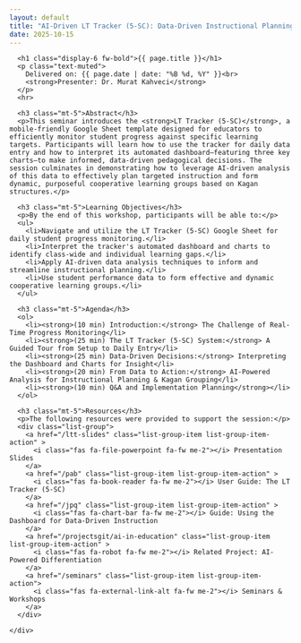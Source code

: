 ```yaml
---
layout: default
title: "AI-Driven LT Tracker (5-SC): Data-Driven Instructional Planning"
date: 2025-10-15
---
```


<div class="container my-5">
  <div class="row">
    <div class="col-lg-8 mx-auto">

      <h1 class="display-6 fw-bold">{{ page.title }}</h1>
      <p class="text-muted">
        Delivered on: {{ page.date | date: "%B %d, %Y" }}<br>
        <strong>Presenter: Dr. Murat Kahveci</strong>
      </p>
      <hr>

      <h3 class="mt-5">Abstract</h3>
      <p>This seminar introduces the <strong>LT Tracker (5-SC)</strong>, a mobile-friendly Google Sheet template designed for educators to efficiently monitor student progress against specific learning targets. Participants will learn how to use the tracker for daily data entry and how to interpret its automated dashboard—featuring three key charts—to make informed, data-driven pedagogical decisions. The session culminates in demonstrating how to leverage AI-driven analysis of this data to effectively plan targeted instruction and form dynamic, purposeful cooperative learning groups based on Kagan structures.</p>

      <h3 class="mt-5">Learning Objectives</h3>
      <p>By the end of this workshop, participants will be able to:</p>
      <ul>
        <li>Navigate and utilize the LT Tracker (5-SC) Google Sheet for daily student progress monitoring.</li>
        <li>Interpret the tracker's automated dashboard and charts to identify class-wide and individual learning gaps.</li>
        <li>Apply AI-driven data analysis techniques to inform and streamline instructional planning.</li>
        <li>Use student performance data to form effective and dynamic cooperative learning groups.</li>
      </ul>

      <h3 class="mt-5">Agenda</h3>
      <ol>
        <li><strong>(10 min) Introduction:</strong> The Challenge of Real-Time Progress Monitoring</li>
        <li><strong>(25 min) The LT Tracker (5-SC) System:</strong> A Guided Tour from Setup to Daily Entry</li>
        <li><strong>(25 min) Data-Driven Decisions:</strong> Interpreting the Dashboard and Charts for Insight</li>
        <li><strong>(20 min) From Data to Action:</strong> AI-Powered Analysis for Instructional Planning & Kagan Grouping</li>
        <li><strong>(10 min) Q&A and Implementation Planning</strong></li>
      </ol>

      <h3 class="mt-5">Resources</h3>
      <p>The following resources were provided to support the session:</p>
      <div class="list-group">
        <a href="/ltt-slides" class="list-group-item list-group-item-action" >
          <i class="fas fa-file-powerpoint fa-fw me-2"></i> Presentation Slides
        </a>
        <a href="/pab" class="list-group-item list-group-item-action" >
          <i class="fas fa-book-reader fa-fw me-2"></i> User Guide: The LT Tracker (5-SC)
        </a>
        <a href="/jpq" class="list-group-item list-group-item-action" >
          <i class="fas fa-chart-bar fa-fw me-2"></i> Guide: Using the Dashboard for Data-Driven Instruction
        </a>
        <a href="/projectsgit/ai-in-education" class="list-group-item list-group-item-action" >
          <i class="fas fa-robot fa-fw me-2"></i> Related Project: AI-Powered Differentiation
        </a>
        <a href="/seminars" class="list-group-item list-group-item-action">
          <i class="fas fa-external-link-alt fa-fw me-2"></i> Seminars & Workshops
        </a>
      </div>

    </div>
  </div>
</div>